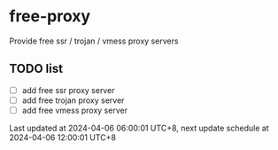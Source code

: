 
# free-proxy
Provide free ssr / trojan / vmess proxy servers


## TODO list
- [ ] add free ssr proxy server
- [ ] add free trojan proxy server
- [ ] add free vmess proxy server

Last updated at 2024-04-06 06:00:01 UTC+8, next update schedule at 2024-04-06 12:00:01 UTC+8

